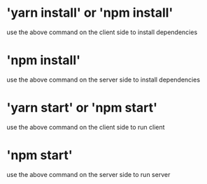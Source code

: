 # 'yarn install' or 'npm install'
use the above command on the client side to install dependencies

# 'npm install'
use the above command on the server side to install dependencies

# 'yarn start' or 'npm start'
use the above command on the client side to run client

# 'npm start'
use the above command on the server side to run server